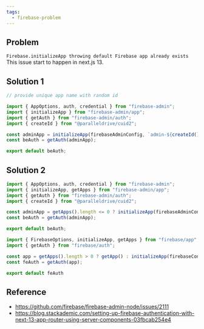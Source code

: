 ```yaml
---
tags:
  - firebase-problem
---
```

## Problem

`Firebase.initializeApp throwing default Firebase app already exists`
This issue start to happen in next.js 13.

## Solution 1 

```ts
// provide unique app name with random id

import { AppOptions, auth, credential } from "firebase-admin";
import { initializeApp } from "firebase-admin/app";
import { getAuth } from "firebase-admin/auth";
import { createId } from "@paralleldrive/cuid2";

const adminApp = initializeApp(firebaseAdminConfig, `admin-${createId()}`);
const beAuth = getAuth(adminApp);

export default beAuth;
```

## Solution 2

```ts
import { AppOptions, auth, credential } from "firebase-admin";
import { initializeApp, getApps } from "firebase-admin/app";
import { getAuth } from "firebase-admin/auth";
import { createId } from "@paralleldrive/cuid2";

const adminApp = getApps().length <= 0 ? initializeApp(firebaseAdminConfig) : getApps()[0];
const beAuth = getAuth(adminApp);

export default beAuth;
```

```ts
import { FirebaseOptions, initializeApp, getApps } from "firebase/app";
import { getAuth } from "firebase/auth";

const app = getApps().length > 0 ? getApp() : initializeApp(firebaseConfig);
const feAuth = getAuth(app);

export default feAuth
```

## Reference

- https://github.com/firebase/firebase-admin-node/issues/2111
- https://blog.stackademic.com/setting-up-firebase-authentication-with-next-13-app-router-using-server-components-03fbcab254e4